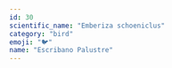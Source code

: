 ```yaml
---
id: 30
scientific_name: "Emberiza schoeniclus"
category: "bird"
emoji: "🐦"
name: "Escribano Palustre"
---
```


